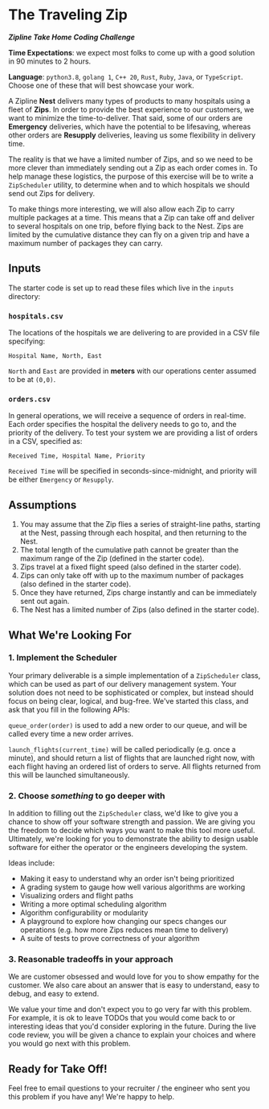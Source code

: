 # The Traveling Zip

_**Zipline Take Home Coding Challenge**_

**Time Expectations**: we expect most folks to come up with a good solution in 90 minutes to 2 hours.

**Language**: `python3.8`, `golang 1`, `C++ 20`, `Rust`, `Ruby`, `Java`, or `TypeScript`. Choose one of these that will best showcase your work.

A Zipline **Nest** delivers many types of products to many hospitals using a fleet of **Zips**. In order to provide the best experience to our customers, we want to minimize the time-to-deliver. That said, some of our orders are **Emergency** deliveries, which have the potential to be lifesaving, whereas other orders are **Resupply** deliveries, leaving us some flexibility in delivery time.

The reality is that we have a limited number of Zips, and so we need to be more clever than immediately sending out a Zip as each order comes in. To help manage these logistics, the purpose of this exercise will be to write a `ZipScheduler` utility, to determine when and to which hospitals we should send out Zips for delivery.

To make things more interesting, we will also allow each Zip to carry multiple packages at a time. This means that a Zip can take off and deliver to several hospitals on one trip, before flying back to the Nest. Zips are limited by the cumulative distance they can fly on a given trip and have a maximum number of packages they can carry.

## Inputs

The starter code is set up to read these files which live in the `inputs` directory:

### `hospitals.csv`
The locations of the hospitals we are delivering to are provided in a CSV file specifying:

`Hospital Name, North, East`

`North` and `East` are provided in **meters** with our operations center assumed to be at `(0,0)`.

### `orders.csv`
In general operations, we will receive a sequence of orders in real-time. Each order specifies the hospital the delivery needs to go to, and the priority of the delivery. To test your system we are providing a list of orders in a CSV, specified as:

`Received Time, Hospital Name, Priority`

`Received Time` will be specified in seconds-since-midnight, and priority will be either `Emergency` or `Resupply`.

## Assumptions

1. You may assume that the Zip flies a series of straight-line paths, starting at the Nest, passing through each hospital, and then returning to the Nest.
2. The total length of the cumulative path cannot be greater than the maximum range of the Zip (defined in the starter code).
3. Zips travel at a fixed flight speed (also defined in the starter code).
4. Zips can only take off with up to the maximum number of packages (also defined in the starter code).
5. Once they have returned, Zips charge instantly and can be immediately sent out again.
6. The Nest has a limited number of Zips (also defined in the starter code).

## What We're Looking For

### 1. Implement the Scheduler

Your primary deliverable is a simple implementation of a `ZipScheduler` class, which can be used as part of our delivery management system. Your solution does not need to be sophisticated or complex, but instead should focus on being clear, logical, and bug-free. We've started this class, and ask that you fill in the following APIs:

`queue_order(order)` is used to add a new order to our queue, and will be called every time a new order arrives.

`launch_flights(current_time)` will be called periodically (e.g. once a minute), and should return a list of flights that are launched right now, with each flight having an ordered list of orders to serve. All flights returned from this will be launched simultaneously.

### 2. Choose _something_ to go deeper with

In addition to filling out the `ZipScheduler` class, we'd like to give you a chance to show off your software strength and passion. We are giving you the freedom to decide which ways you want to make this tool more useful. Ultimately, we're looking for you to demonstrate the ability to design usable software for either the operator or the engineers developing the system.

Ideas include:
- Making it easy to understand why an order isn't being prioritized
- A grading system to gauge how well various algorithms are working
- Visualizing orders and flight paths
- Writing a more optimal scheduling algorithm
- Algorithm configurability or modularity
- A playground to explore how changing our specs changes our operations (e.g. how more Zips reduces mean time to delivery)
- A suite of tests to prove correctness of your algorithm

### 3. Reasonable tradeoffs in your approach

We are customer obsessed and would love for you to show empathy for the customer. We also care about an answer that is easy to understand, easy to debug, and easy to extend.

We value your time and don't expect you to go very far with this problem. For example, it is ok to leave TODOs that you would come back to or interesting ideas that you'd consider exploring in the future. During the live code review, you will be given a chance to explain your choices and where you would go next with this problem.

## Ready for Take Off!

Feel free to email questions to your recruiter / the engineer who sent you this problem if you have any! We're happy to help.
